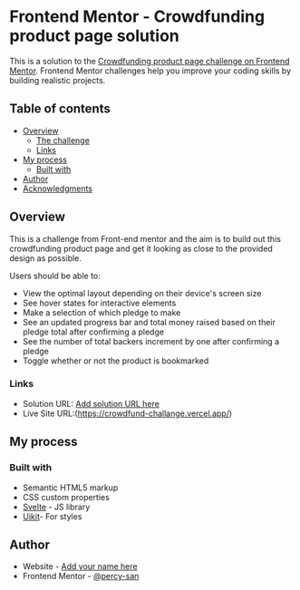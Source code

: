 # Frontend Mentor - Crowdfunding product page solution

This is a solution to the [Crowdfunding product page challenge on Frontend Mentor](https://www.frontendmentor.io/challenges/crowdfunding-product-page-7uvcZe7ZR). Frontend Mentor challenges help you improve your coding skills by building realistic projects. 

## Table of contents

- [Overview](#overview)
  - [The challenge](#the-challenge)
  - [Links](#links)
- [My process](#my-process)
  - [Built with](#built-with)
- [Author](#author)
- [Acknowledgments](#acknowledgments)



## Overview
This is a challenge from Front-end mentor and the aim is to build out this crowdfunding product page and get it looking as close to the provided design as possible.

Users should be able to:

- View the optimal layout depending on their device's screen size
- See hover states for interactive elements
- Make a selection of which pledge to make
- See an updated progress bar and total money raised based on their pledge total after confirming a pledge
- See the number of total backers increment by one after confirming a pledge
- Toggle whether or not the product is bookmarked

### Links

- Solution URL: [Add solution URL here](https://your-solution-url.com)
- Live Site URL:(https://crowdfund-challange.vercel.app/)

## My process

### Built with

- Semantic HTML5 markup
- CSS custom properties
- [Svelte](https://svelte.dev/) - JS library
- [Uikit](https://getuikit.com/)- For styles

## Author

- Website - [Add your name here](https://www.your-site.com)
- Frontend Mentor - [@percy-san](https://www.frontendmentor.io/profile/percy-san)

